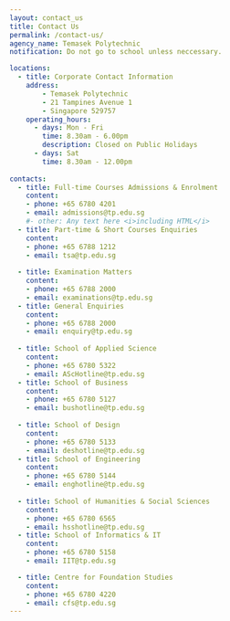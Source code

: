 ```yaml
---
layout: contact_us
title: Contact Us
permalink: /contact-us/
agency_name: Temasek Polytechnic
notification: Do not go to school unless neccessary.

locations:
  - title: Corporate Contact Information
    address:
        - Temasek Polytechnic
        - 21 Tampines Avenue 1
        - Singapore 529757
    operating_hours:
      - days: Mon - Fri
        time: 8.30am - 6.00pm
        description: Closed on Public Holidays
      - days: Sat
        time: 8.30am - 12.00pm
  
contacts:
  - title: Full-time Courses Admissions & Enrolment
    content:
    - phone: +65 6780 4201
    - email: admissions@tp.edu.sg
    #- other: Any text here <i>including HTML</i>
  - title: Part-time & Short Courses Enquiries
    content:
    - phone: +65 6788 1212
    - email: tsa@tp.edu.sg
  
  - title: Examination Matters
    content:
    - phone: +65 6788 2000
    - email: examinations@tp.edu.sg
  - title: General Enquiries
    content:
    - phone: +65 6788 2000
    - email: enquiry@tp.edu.sg
  
  - title: School of Applied Science
    content:
    - phone: +65 6780 5322
    - email: AScHotline@tp.edu.sg
  - title: School of Business
    content:
    - phone: +65 6780 5127
    - email: bushotline@tp.edu.sg
  
  - title: School of Design
    content:
    - phone: +65 6780 5133
    - email: deshotline@tp.edu.sg
  - title: School of Engineering
    content:
    - phone: +65 6780 5144
    - email: enghotline@tp.edu.sg
  
  - title: School of Humanities & Social Sciences
    content:
    - phone: +65 6780 6565
    - email: hsshotline@tp.edu.sg
  - title: School of Informatics & IT
    content:
    - phone: +65 6780 5158
    - email: IIT@tp.edu.sg

  - title: Centre for Foundation Studies
    content:
    - phone: +65 6780 4220
    - email: cfs@tp.edu.sg
---
```

